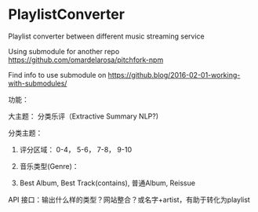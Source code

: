 # PlaylistConverter

Playlist converter between different music streaming service

Using submodule for another repo https://github.com/omardelarosa/pitchfork-npm

Find info to use submodule on https://github.blog/2016-02-01-working-with-submodules/

功能：

大主题： 分类乐评（Extractive Summary NLP?)

分类主题：

1. 评分区域： 0-4， 5-6， 7-8， 9-10

2. 音乐类型(Genre)：

3. Best Album, Best Track(contains), 普通Album, Reissue

API 接口：输出什么样的类型？网站整合？或名字+artist，有助于转化为playlist


